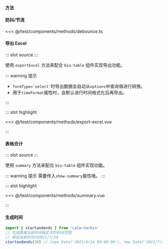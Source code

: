 #### 方法

#### 防抖/节流

<<< @/test/components/methods/debounce.ts

#### 导出 Excel

<demo-block>
::: slot source
<exportExcelDemo></exportExcelDemo>
:::

使用 `exportExcel` 方法来配合 `biu-table` 组件实现导出功能。

::: warning 提示

-   `formType='select'`时导出数据会自动从`options`中查询值进行转换。
-   用于`timeFormat`属性时，会默认进行时间格式化后再导出。

:::

::: slot highlight

<<< @/test/components/methods/export-excel.vue

:::
</demo-block>

#### 表格合计

<demo-block>
::: slot source
<summary-demo></summary-demo>
:::

使用 `summary` 方法来配合 `biu-table` 组件实现功能。

::: warning 提示
需要传入`show-summary`属性哦。
:::

::: slot highlight

<<< @/test/components/methods/summary.vue

:::
</demo-block>

#### 生成时间

```js
import { startandends } from 'calm-harbin'
// 生成距离当前时间指定天的时间范围
// 假设当前时间为2021/7/24
startandends(30) // [new Date('2021/6/24 00:00:00'), new Date('2021/7/24 23:59:59')
```
